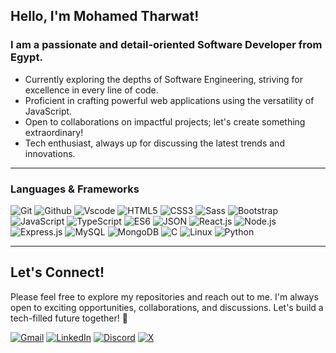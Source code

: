 ## Hello, I'm Mohamed Tharwat!

### I am a passionate and detail-oriented Software Developer from Egypt.
- Currently exploring the depths of Software Engineering, striving for excellence in every line of code.
- Proficient in crafting powerful web applications using the versatility of JavaScript.
- Open to collaborations on impactful projects; let's create something extraordinary!
- Tech enthusiast, always up for discussing the latest trends and innovations.

---

### Languages & Frameworks

![Git](https://img.shields.io/badge/Git-F05032?style=for-the-badge&logo=git&logoColor=white)
![Github](https://img.shields.io/badge/Github-F05032?style=for-the-badge&logo=github&logoColor=white)
![Vscode](https://img.shields.io/badge/Vscode-F05032?style=for-the-badge&logo=vscode&logoColor=white)
![HTML5](https://img.shields.io/badge/HTML5-E34F26?style=for-the-badge&logo=html5&logoColor=white)
![CSS3](https://img.shields.io/badge/CSS3-1572B6?style=for-the-badge&logo=css3&logoColor=white)
![Sass](https://img.shields.io/badge/Sass-CC6699?style=for-the-badge&logo=sass&logoColor=white)
![Bootstrap](https://img.shields.io/badge/Bootstrap-563D7C?style=for-the-badge&logo=bootstrap&logoColor=white)
![JavaScript](https://img.shields.io/badge/JavaScript-F7DF1E?style=for-the-badge&logo=javascript&logoColor=white)
![TypeScript](https://img.shields.io/badge/TypeScript-F7DF1E?style=for-the-badge&logo=typescript&logoColor=white)
![ES6](https://img.shields.io/badge/ES6-F7DF1E?style=for-the-badge&logo=javascript&logoColor=white)
![JSON](https://img.shields.io/badge/JSON-000000?style=for-the-badge&logo=json&logoColor=white)
![React.js](https://img.shields.io/badge/React.js-61DAFB?style=for-the-badge&logo=react.js&logoColor=white)
![Node.js](https://img.shields.io/badge/Node.js-339933?style=for-the-badge&logo=node.js&logoColor=white)
![Express.js](https://img.shields.io/badge/Express.js-000000?style=for-the-badge&logo=express&logoColor=white)
![MySQL](https://img.shields.io/badge/MySQL-4479A1?style=for-the-badge&logo=mysql&logoColor=white)
![MongoDB](https://img.shields.io/badge/MongoDB-47A248?style=for-the-badge&logo=mongodb&logoColor=white)
![C](https://img.shields.io/badge/C-A8B9CC?style=for-the-badge&logo=c&logoColor=white)
![Linux](https://img.shields.io/badge/Linux-FCC624?style=for-the-badge&logo=linux&logoColor=white)
![Python](https://img.shields.io/badge/Python-3776AB?style=for-the-badge&logo=python&logoColor=white)

---

## Let's Connect!

Please feel free to explore my repositories and reach out to me. I'm always open to exciting opportunities, collaborations, and discussions. Let's build a tech-filled future together! 🚀

[![Gmail](https://img.shields.io/badge/-Gmail-red?style=flat-square&logo=gmail&logoColor=white)](mailto:mohamed.sarwat.000@gmail.com/)
[![LinkedIn](https://img.shields.io/badge/-LinkedIn-blue?style=flat-square&logo=linkedin&logoColor=white)](https://www.linkedin.com/in/mohamedtharwat000/)
[![Discord](https://img.shields.io/badge/-Discord-blue?style=flat-square&logo=Discord&logoColor=white)](https://discord.com/users/975045569393340506/)
[![X](https://img.shields.io/badge/-Twitter-black?style=flat-square&logo=X&logoColor=white)](https://twitter.com/MoTharwat000/)

